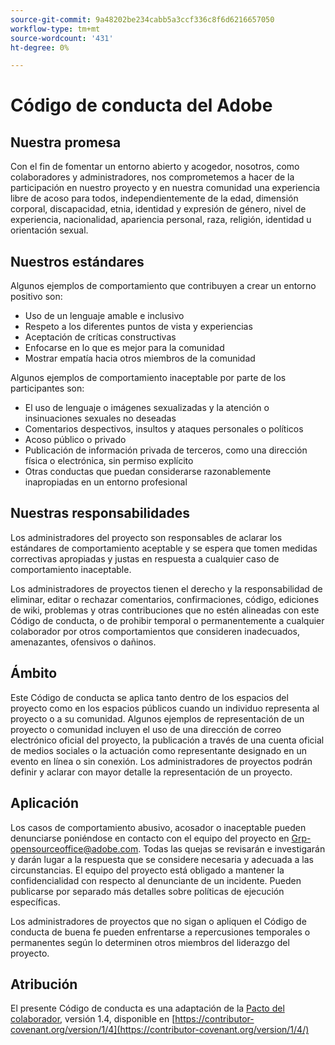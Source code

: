 ```yaml
---
source-git-commit: 9a48202be234cabb5a3ccf336c8f6d6216657050
workflow-type: tm+mt
source-wordcount: '431'
ht-degree: 0%

---
```

# Código de conducta del Adobe

## Nuestra promesa

Con el fin de fomentar un entorno abierto y acogedor, nosotros, como colaboradores y administradores, nos comprometemos a hacer de la participación en nuestro proyecto y en nuestra comunidad una experiencia libre de acoso para todos, independientemente de la edad, dimensión corporal, discapacidad, etnia, identidad y expresión de género, nivel de experiencia, nacionalidad, apariencia personal, raza, religión, identidad u orientación sexual.

## Nuestros estándares

Algunos ejemplos de comportamiento que contribuyen a crear un entorno positivo son:

* Uso de un lenguaje amable e inclusivo
* Respeto a los diferentes puntos de vista y experiencias
* Aceptación de críticas constructivas
* Enfocarse en lo que es mejor para la comunidad
* Mostrar empatía hacia otros miembros de la comunidad

Algunos ejemplos de comportamiento inaceptable por parte de los participantes son:

* El uso de lenguaje o imágenes sexualizadas y la atención o insinuaciones sexuales no deseadas
* Comentarios despectivos, insultos y ataques personales o políticos
* Acoso público o privado
* Publicación de información privada de terceros, como una dirección física o electrónica, sin permiso explícito
* Otras conductas que puedan considerarse razonablemente inapropiadas en un entorno profesional

## Nuestras responsabilidades

Los administradores del proyecto son responsables de aclarar los estándares de comportamiento aceptable y se espera que tomen medidas correctivas apropiadas y justas en respuesta a cualquier caso de comportamiento inaceptable.

Los administradores de proyectos tienen el derecho y la responsabilidad de eliminar, editar o rechazar comentarios, confirmaciones, código, ediciones de wiki, problemas y otras contribuciones que no estén alineadas con este Código de conducta, o de prohibir temporal o permanentemente a cualquier colaborador por otros comportamientos que consideren inadecuados, amenazantes, ofensivos o dañinos.

## Ámbito

Este Código de conducta se aplica tanto dentro de los espacios del proyecto como en los espacios públicos cuando un individuo representa al proyecto o a su comunidad. Algunos ejemplos de representación de un proyecto o comunidad incluyen el uso de una dirección de correo electrónico oficial del proyecto, la publicación a través de una cuenta oficial de medios sociales o la actuación como representante designado en un evento en línea o sin conexión. Los administradores de proyectos podrán definir y aclarar con mayor detalle la representación de un proyecto.

## Aplicación

Los casos de comportamiento abusivo, acosador o inaceptable pueden denunciarse poniéndose en contacto con el equipo del proyecto en Grp-opensourceoffice@adobe.com. Todas las quejas se revisarán e investigarán y darán lugar a la respuesta que se considere necesaria y adecuada a las circunstancias. El equipo del proyecto está obligado a mantener la confidencialidad con respecto al denunciante de un incidente.
Pueden publicarse por separado más detalles sobre políticas de ejecución específicas.

Los administradores de proyectos que no sigan o apliquen el Código de conducta de buena fe pueden enfrentarse a repercusiones temporales o permanentes según lo determinen otros miembros del liderazgo del proyecto.

## Atribución

El presente Código de conducta es una adaptación de la [Pacto del colaborador](https://contributor-covenant.org), versión 1.4, disponible en [https://contributor-covenant.org/version/1/4](https://contributor-covenant.org/version/1/4/)
